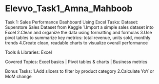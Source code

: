 # Elevvo_Task1_Amna_Mahboob

Task 1: Sales Performance Dashboard Using Excel 
Tasks:
 Dataset: Superstore Sales Dataset from Kaggle
 1.Import a simple sales dataset into Excel
 2.Clean and organize the data using formatting and formulas
 3.Use pivot tables to summarize key metrics: total revenue, units sold, monthly trends
 4.Create clean, readable charts to visualize overall performance
 
 Tools & Libraries:
 Excel
 
 Covered Topics:
 Excel basics   |   Pivot tables & charts   |   Business metrics
 
 Bonus Tasks:
 1.Add slicers to filter by product category 
 2.Calculate YoY or MoM change
